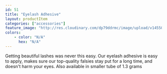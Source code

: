 ```yaml
---
id: 51
title: "Eyelash Adhesive"
layout: productItem
categories: ["accessories"]
feature_image: "http://res.cloudinary.com/dp79ddrmc/image/upload/v1455006447/products/eyelashAdhesive.jpg"
colors:
    - color: "N/A"
      hex: "N/A"
---
```

Getting beautiful lashes was never this easy. Our eyelash adhesive is easy to apply, makes sure our top-quality falsies stay put for a long time, and doesn't harm your eyes. Also available in smaller tube of 1.3 grams